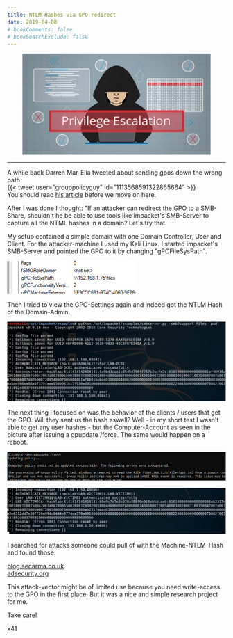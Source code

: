 ```yaml
---
title: NTLM Hashes via GPO redirect
date: 2019-04-08
# bookComments: false
# bookSearchExclude: false
---
```


<p align="center">
  <img src="privesc.jpg" />
</p>

***

A while back Darren Mar-Elia tweeted about sending gpos down the wrong path.
<br>
{{< tweet user="grouppolicyguy" id="1113568591322865664" >}}
<br>
You should read <a href="https://sdmsoftware.com/group-policy-blog/security-related/sending-gpos-down-the-wrong-track-redirecting-the-gpt/" target="_blank">his article</a> before we move on here.

After I was done I thought: "If an attacker can redirect the GPO to a SMB-Share, shouldn't he be able to use tools like impacket's SMB-Server to
capture all the NTML hashes in a domain? Let's try that.

My setup contained a simple domain with one Domain Controller, User and Client. For the attacker-machine I used my Kali Linux.
I started impacket's SMB-Server and pointed the GPO to it by changing "gPCFileSysPath".

![Hax](hax.png)

Then I tried to view the GPO-Settings again and indeed got the NTLM Hash of the Domain-Admin.

![loot-da](loot-da.jpg)

The next thing I focused on was the behavior of the clients / users that get the GPO. Will they sent us the hash aswell?
Well - in my short test I wasn't able to get any user hashes - but the Computer-Account as seen in the picture after issuing a gpupdate /force.
The same would happen on a reboot.

![Maybe](maybe.png)

![loot-ma](loot-ma.jpg)

I searched for attacks someone could pull of with the Machine-NTLM-Hash and found those:

<a href="https://blog.secarma.co.uk/labs/using-machine-account-passwords-during-an-engagement" target="_blank">blog.secarma.co.uk</a>
<br>
<a href="https://adsecurity.org/?p=2753" target="_blank">adsecurity.org</a>

This attack-vector might be of limited use because you need write-access to the GPO in the first place. But it was a nice and simple research project for
me.

Take care!

x41
